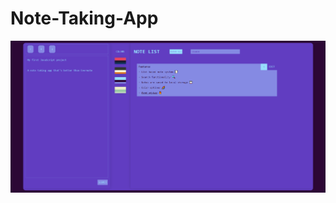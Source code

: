 # Note-Taking-App

![Screenshot](https://github.com/EbenZergaw/Note-Taking-App/blob/readme-assets/readme-img-presentation.png)
